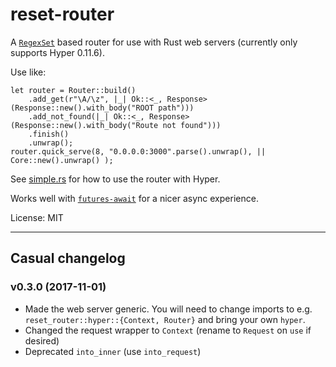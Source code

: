 # reset-router

A [`RegexSet`](https://doc.rust-lang.org/regex/regex/struct.RegexSet.html) based router for use with Rust web servers 
(currently only supports Hyper 0.11.6).

Use like:

```rust,ignore
let router = Router::build()
    .add_get(r"\A/\z", |_| Ok::<_, Response>(Response::new().with_body("ROOT path")))
    .add_not_found(|_| Ok::<_, Response>(Response::new().with_body("Route not found")))
    .finish()
    .unwrap();
router.quick_serve(8, "0.0.0.0:3000".parse().unwrap(), || Core::new().unwrap() );
```

See [simple.rs](https://github.com/kardeiz/reset-router/blob/master/examples/simple.rs) for how to use the router with Hyper.

Works well with [`futures-await`](https://github.com/alexcrichton/futures-await) for a nicer async experience.

License: MIT

-----

## Casual changelog

### v0.3.0 (2017-11-01)

* Made the web server generic. You will need to change imports to e.g. `reset_router::hyper::{Context, Router}` and bring
your own `hyper`.
* Changed the request wrapper to `Context` (rename to `Request` on `use` if desired)
* Deprecated `into_inner` (use `into_request`)
